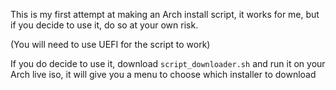 This is my first attempt at making an Arch install script, it works for me, but if you decide to use it, do so at your own risk.

(You will need to use UEFI for the script to work)

If you do decide to use it, download `script_downloader.sh` and run it on your Arch live iso, it will give you a menu to choose which installer to download
